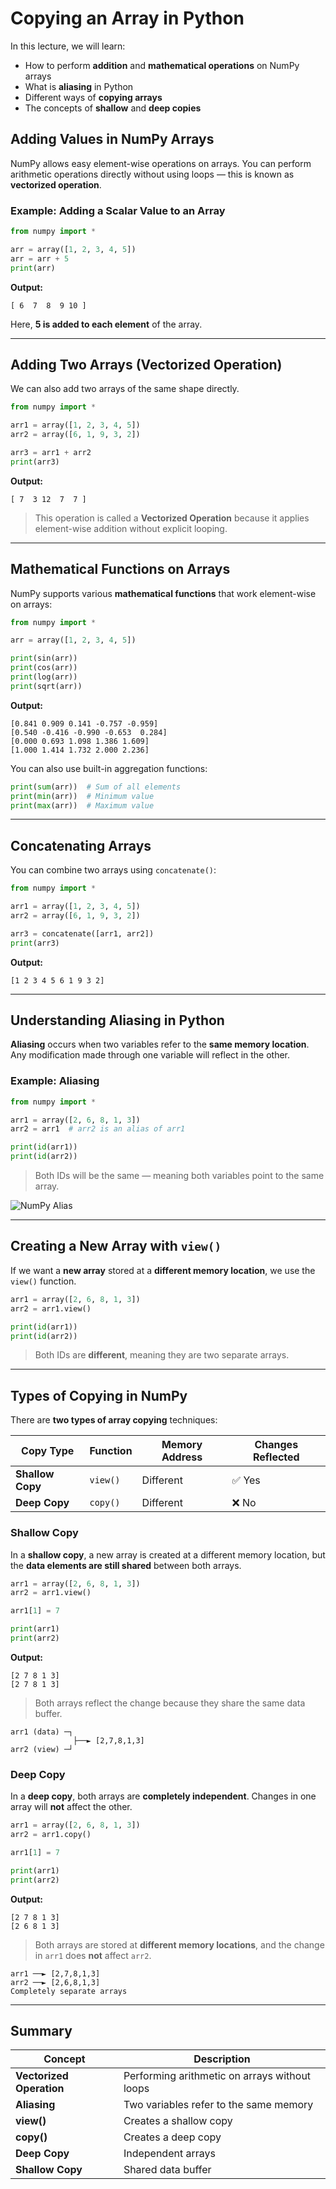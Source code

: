 
# Copying an Array in Python

In this lecture, we will learn:

* How to perform **addition** and **mathematical operations** on NumPy arrays
* What is **aliasing** in Python
* Different ways of **copying arrays**
* The concepts of **shallow** and **deep copies**


## Adding Values in NumPy Arrays

NumPy allows easy element-wise operations on arrays. You can perform arithmetic operations directly without using loops — this is known as **vectorized operation**.

### Example: Adding a Scalar Value to an Array

```python
from numpy import *

arr = array([1, 2, 3, 4, 5])
arr = arr + 5
print(arr)
```

**Output:**

```
[ 6  7  8  9 10 ]
```

Here, **5 is added to each element** of the array.


---


## Adding Two Arrays (Vectorized Operation)

We can also add two arrays of the same shape directly.

```python
from numpy import *

arr1 = array([1, 2, 3, 4, 5])
arr2 = array([6, 1, 9, 3, 2])

arr3 = arr1 + arr2
print(arr3)
```

**Output:**

```
[ 7  3 12  7  7 ]
```

> This operation is called a **Vectorized Operation** because it applies element-wise addition without explicit looping.


---


## Mathematical Functions on Arrays

NumPy supports various **mathematical functions** that work element-wise on arrays:

```python
from numpy import *

arr = array([1, 2, 3, 4, 5])

print(sin(arr))
print(cos(arr))
print(log(arr))
print(sqrt(arr))
```

**Output:**

```
[0.841 0.909 0.141 -0.757 -0.959]
[0.540 -0.416 -0.990 -0.653  0.284]
[0.000 0.693 1.098 1.386 1.609]
[1.000 1.414 1.732 2.000 2.236]
```

You can also use built-in aggregation functions:

```python
print(sum(arr))  # Sum of all elements
print(min(arr))  # Minimum value
print(max(arr))  # Maximum value
```


---


## Concatenating Arrays

You can combine two arrays using `concatenate()`:

```python
from numpy import *

arr1 = array([1, 2, 3, 4, 5])
arr2 = array([6, 1, 9, 3, 2])

arr3 = concatenate([arr1, arr2])
print(arr3)
```

**Output:**

```
[1 2 3 4 5 6 1 9 3 2]
```


---


## Understanding Aliasing in Python

**Aliasing** occurs when two variables refer to the **same memory location**.
Any modification made through one variable will reflect in the other.

### Example: Aliasing

```python
from numpy import *

arr1 = array([2, 6, 8, 1, 3])
arr2 = arr1  # arr2 is an alias of arr1

print(id(arr1))
print(id(arr2))
```

> Both IDs will be the same — meaning both variables point to the same array.

![NumPy Alias](numpy_alias.png)


---


## Creating a New Array with `view()`

If we want a **new array** stored at a **different memory location**, we use the `view()` function.

```python
arr1 = array([2, 6, 8, 1, 3])
arr2 = arr1.view()

print(id(arr1))
print(id(arr2))
```

> Both IDs are **different**, meaning they are two separate arrays.


---


## Types of Copying in NumPy

There are **two types of array copying** techniques:

| Copy Type        | Function | Memory Address | Changes Reflected |
| ---------------- | -------- | -------------- | ----------------- |
| **Shallow Copy** | `view()` | Different      | ✅ Yes             |
| **Deep Copy**    | `copy()` | Different      | ❌ No              |


### Shallow Copy

In a **shallow copy**, a new array is created at a different memory location,
but the **data elements are still shared** between both arrays.

```python
arr1 = array([2, 6, 8, 1, 3])
arr2 = arr1.view()

arr1[1] = 7

print(arr1)
print(arr2)
```

**Output:**

```
[2 7 8 1 3]
[2 7 8 1 3]
```

> Both arrays reflect the change because they share the same data buffer.


```
arr1 (data) ─┐
              ├──► [2,7,8,1,3]
arr2 (view) ─┘
```


### Deep Copy

In a **deep copy**, both arrays are **completely independent**.
Changes in one array will **not** affect the other.

```python
arr1 = array([2, 6, 8, 1, 3])
arr2 = arr1.copy()

arr1[1] = 7

print(arr1)
print(arr2)
```

**Output:**

```
[2 7 8 1 3]
[2 6 8 1 3]
```

> Both arrays are stored at **different memory locations**,
and the change in `arr1` does **not** affect `arr2`.


```
arr1 ──► [2,7,8,1,3]
arr2 ──► [2,6,8,1,3]
Completely separate arrays
```


---


## Summary

| Concept                  | Description                                   |
| ------------------------ | --------------------------------------------- |
| **Vectorized Operation** | Performing arithmetic on arrays without loops |
| **Aliasing**             | Two variables refer to the same memory        |
| **view()**               | Creates a shallow copy                        |
| **copy()**               | Creates a deep copy                           |
| **Deep Copy**            | Independent arrays                            |
| **Shallow Copy**         | Shared data buffer                            |

